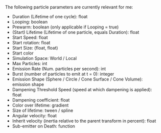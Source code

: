 The following particle parameters are currently relevant for me:
* Duration (Lifetime of one cycle): float
* Looping: boolean
* Prewarm: boolean (only applicable if Looping = true)
* (Start) Lifetime (Lifetime of one particle, equals Duration): float 
* Start Speed: float
* Start rotation: float
* Start Size: (float, float)
* Start color
* Simulation Space: World / Local
* Max Particles: int
* Emission Rate (Num. particles per second): int
* Burst (number of particles to emit at t = 0): integer
* Emission Shape (Sphere / Circle / Cone Surface / Cone Volume): emission shape
* Dampening Threshold Speed (speed at which dampening is applied): float
* Dampening coefficient: float
* Color over lifetime: gradient
* Size of lifetime: tween / spline
* Angular velocity: float
* Inherit velocity (inertia relative to the parent transform in percent): float
* Sub-emitter on Death: function